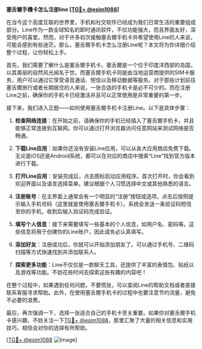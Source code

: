 **塞舌爾手機卡怎么注册line [[TG💪+ @esim1088](https://t.me/s/esim1088)]**

在当今这个高度互联的世界里，手机和社交软件已经成为我们日常生活的重要组成部分。Line作为一款全球知名的即时通讯软件，不仅功能强大，而且界面友好，深受用户的喜爱。然而，对于许多初次接触塞舌爾手机卡并希望使用Line的人来说，可能会感到有些迷茫。那么，塞舌爾手机卡怎么注册Line呢？本文将为你详细介绍整个过程，让你轻松上手。

首先，我们需要了解什么是塞舌爾手机卡。塞舌爾是一个位于印度洋西部的岛国，以其美丽的自然风光闻名于世。而塞舌爾手机卡则是由当地运营商提供的SIM卡服务，用户可以通过它享受语音通话、短信以及移动数据等服务。对于那些计划前往塞舌爾旅行或者长期居住的人来说，一张合适的手机卡是必不可少的。而在注册Line之前，确保你的手机卡已经激活并且可以正常使用是非常重要的第一步。

接下来，我们进入正题——如何使用塞舌爾手机卡注册Line。以下是具体步骤：

1. **检查网络连接**：在开始之前，请确保你的手机已经插入了塞舌爾手机卡，并且能够正常连接到互联网。你可以通过打开浏览器访问任意网站来测试网络是否畅通。

2. **下载Line应用**：如果你还没有安装Line应用，可以从各大应用商店免费下载。无论是iOS还是Android系统，都可以在对应的商店中搜索“Line”找到官方版本进行下载。

3. **打开Line应用**：安装完成后，点击图标启动应用程序。首次打开时，你会看到欢迎界面以及语言选择菜单。建议根据个人习惯选择中文或其他熟悉的语言。

4. **注册账号**：在主界面上通常会有一个明显的“注册”按钮或选项。点击后按照提示输入手机号码（这里就是使用塞舌爾手机卡）。系统会发送一条验证码短信至你的手机，收到后输入验证码完成验证。

5. **填写个人信息**：接下来需要填写一些基本的个人信息，如用户名、密码等。这些信息将用于创建你的Line账户，因此请务必认真填写。

6. **添加好友**：注册成功后，你就可以开始添加朋友了。可以通过手机号、二维码扫描等方式快速找到并添加联系人。

7. **探索更多功能**：Line不仅仅是一款聊天工具，还提供了丰富的表情包、贴纸以及游戏等功能。不妨花些时间去探索这些有趣的内容吧！

在整个过程中，如果遇到任何问题，不要慌张，可以查阅Line的帮助文档或者直接联系客服寻求帮助。此外，在使用塞舌爾手机卡的过程中也要注意节约流量，避免不必要的浪费。

最后，再次强调一下，选择一张适合自己的手机卡至关重要。如果你对塞舌爾手机卡感兴趣，不妨关注一下[TG💪+ @esim1088](https://t.me/s/esim1088)，那里汇聚了大量的相关信息和实用技巧，相信会对你的选择有所帮助。

[[TG💪+ @esim1088](https://t.me/s/esim1088) ![Image](https://i.postimg.cc/4NQfJmqS/Snipaste-2025-05-13-00-14-12.png)]